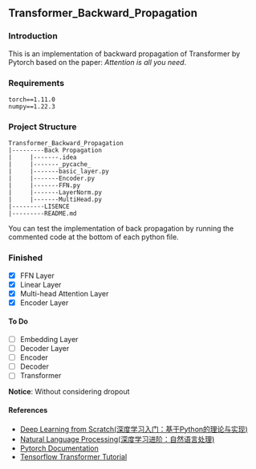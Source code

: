 ## Transformer_Backward_Propagation

### Introduction

This is an implementation of backward propagation of Transformer by Pytorch based on the paper: *Attention is all you need*.

### Requirements

```
torch==1.11.0
numpy==1.22.3
```

### Project Structure

```
Transformer_Backward_Propagation
|---------Back Propagation
|	  |-------.idea
|	  |-------_pycache_
|	  |-------basic_layer.py
|	  |-------Encoder.py
|	  |-------FFN.py
|	  |-------LayerNorm.py
|	  |-------MultiHead.py
|---------LISENCE
|---------README.md
```

You can test the implementation of back propagation by running the commented code at the bottom of each python file.

### Finished

- [x] FFN Layer
- [x] Linear Layer
- [x] Multi-head Attention Layer
- [x] Encoder Layer

#### To Do

- [ ] Embedding Layer
- [ ] Decoder Layer
- [ ] Encoder
- [ ] Decoder
- [ ] Transformer

**Notice**: Without considering dropout

#### References

- [Deep Learning from Scratch(深度学习入门：基于Python的理论与实现)](https://book.douban.com/subject/30270959/)
- [Natural Language Processing(深度学习进阶：自然语言处理)](https://book.douban.com/subject/35225413/)
- [Pytorch Documentation](https://pytorch.org/docs/stable/index.html)
- [Tensorflow Transformer Tutorial](https://tensorflow.google.cn/tutorials/text/transformer)
